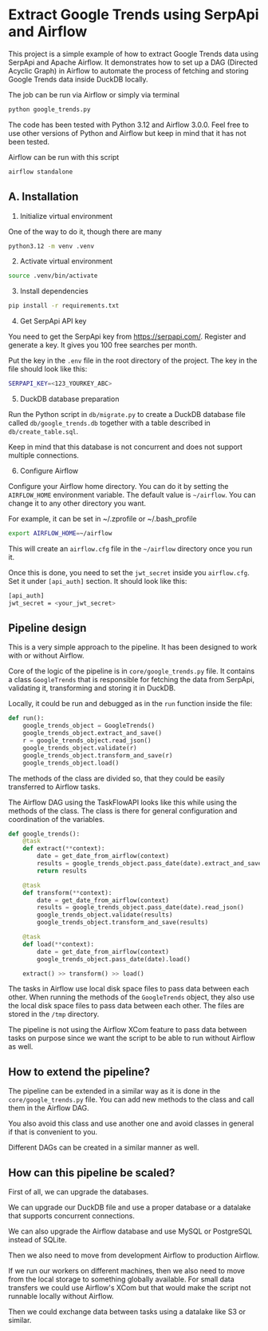 # Extract Google Trends using SerpApi and Airflow

This project is a simple example of how to extract Google Trends data using SerpApi and Apache Airflow. It demonstrates how to set up a DAG (Directed Acyclic Graph) in Airflow to automate the process of fetching and storing Google Trends data inside DuckDB locally.

The job can be run via Airflow or simply via terminal

```bash
python google_trends.py
```

The code has been tested with Python 3.12 and Airflow 3.0.0. Feel free to use other versions of Python and Airflow but keep in mind that it has not been tested.

Airflow can be run with this script

```bash
airflow standalone
```

## A. Installation

1. Initialize virtual environment

One of the way to do it, though there are many 

```bash
python3.12 -m venv .venv
```

2. Activate virtual environment

```bash
source .venv/bin/activate
```

3. Install dependencies

```bash
pip install -r requirements.txt
```

4. Get SerpApi API key

You need to get the SerpApi key from https://serpapi.com/. Register and generate a key. It gives you 100 free searches per month.

Put the key in the `.env` file in the root directory of the project. The key in the file should look like this:

```bash
SERPAPI_KEY=<123_YOURKEY_ABC>
```

5. DuckDB database preparation

Run the Python script in `db/migrate.py` to create a DuckDB database file called `db/google_trends.db` together with a table described in `db/create_table.sql`.

Keep in mind that this database is not concurrent and does not support multiple connections.

6. Configure Airflow

Configure your Airflow home directory. You can do it by setting the `AIRFLOW_HOME` environment variable. The default value is `~/airflow`. You can change it to any other directory you want.

For example, it can be set in ~/.zprofile or ~/.bash_profile

```bash
export AIRFLOW_HOME=~/airflow
```

This will create an `airflow.cfg` file in the `~/airflow` directory once you run it.

Once this is done, you need to set the `jwt_secret` inside you `airflow.cfg`. Set it under `[api_auth]` section. It should look like this:

```bash
[api_auth]
jwt_secret = <your_jwt_secret>
```

## Pipeline design

This is a very simple approach to the pipeline. It has been designed to work with or without Airflow.

Core of the logic of the pipeline is in `core/google_trends.py` file. It contains a class `GoogleTrends` that is responsible for fetching the data from SerpApi, validating it, transforming and storing it in DuckDB.

Locally, it could be run and debugged as in the `run` function inside the file:

```python
def run():
    google_trends_object = GoogleTrends()
    google_trends_object.extract_and_save()
    r = google_trends_object.read_json()
    google_trends_object.validate(r)
    google_trends_object.transform_and_save(r)
    google_trends_object.load()
```

The methods of the class are divided so, that they could be easily transferred to Airflow tasks.

The Airflow DAG using the TaskFlowAPI looks like this while using the methods of the class. The class is there for general configuration and coordination of the variables.

```python
def google_trends():
    @task
    def extract(**context):
        date = get_date_from_airflow(context)
        results = google_trends_object.pass_date(date).extract_and_save()
        return results

    @task
    def transform(**context):
        date = get_date_from_airflow(context)
        results = google_trends_object.pass_date(date).read_json()
        google_trends_object.validate(results)
        google_trends_object.transform_and_save(results)

    @task
    def load(**context):
        date = get_date_from_airflow(context)
        google_trends_object.pass_date(date).load()

    extract() >> transform() >> load()
```

The tasks in Airflow use local disk space files to pass data between each other. When running the methods of the `GoogleTrends` object, they also use the local disk space files to pass data between each other. The files are stored in the `/tmp` directory.

The pipeline is not using the Airflow XCom feature to pass data between tasks on purpose since we want the script to be able to run without Airflow as well.

## How to extend the pipeline?

The pipeline can be extended in a similar way as it is done in the `core/google_trends.py` file. You can add new methods to the class and call them in the Airflow DAG. 

You also avoid this class and use another one and avoid classes in general if that is convenient to you.

Different DAGs can be created in a similar manner as well.

## How can this pipeline be scaled?

First of all, we can upgrade the databases.

We can upgrade our DuckDB file and use a proper database or a datalake that supports concurrent connections.

We can also upgrade the Airflow database and use MySQL or PostgreSQL instead of SQLite.

Then we also need to move from development Airflow to production Airflow. 

If we run our workers on different machines, then we also need to move from the local storage to something globally available. For small data transfers we could use Airflow's XCom but that would make the script not runnable locally without Airflow.

Then we could exchange data between tasks using a datalake like S3 or similar.
